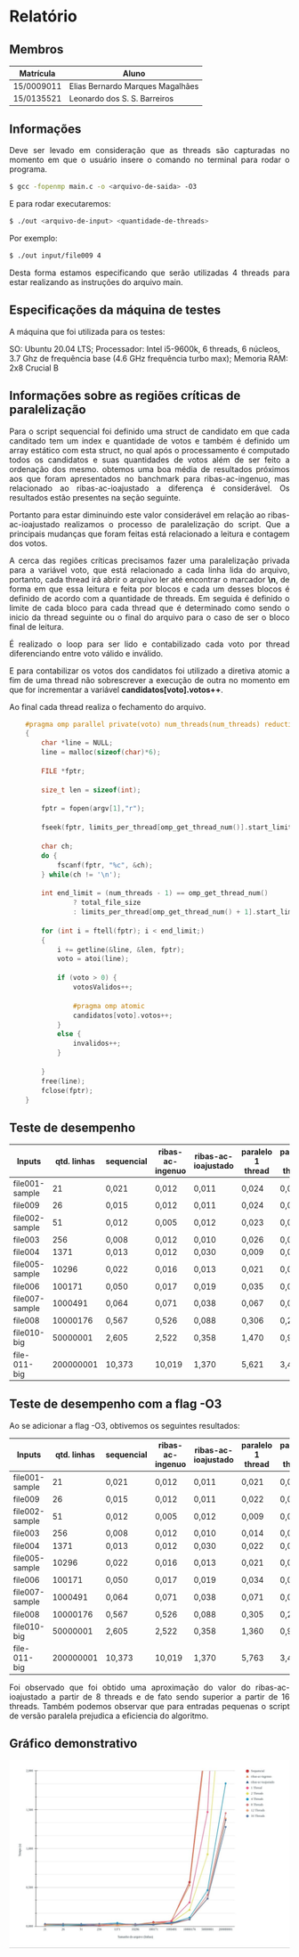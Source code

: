 # Relatório

## Membros
|Matrícula | Aluno |
| -- | -- |
| 15/0009011 |  Elias Bernardo Marques Magalhães |
| 15/0135521 |  Leonardo dos S. S. Barreiros |

## Informações

<p align="justify">
Deve ser levado em consideração que as threads são capturadas no momento em que o usuário insere o comando no terminal para rodar o programa.

``` sh
$ gcc -fopenmp main.c -o <arquivo-de-saida> -O3
```

E para rodar executaremos:

``` sh
$ ./out <arquivo-de-input> <quantidade-de-threads>
```

Por exemplo:

``` sh
$ ./out input/file009 4
```
<p align="justify">
Desta forma estamos especificando que serão utilizadas 4 threads para estar realizando as instruções do arquivo main.

## Especificações da máquina de testes

<p align="justify">
A máquina que foi utilizada para os testes:

SO: Ubuntu 20.04 LTS;
Processador: Intel i5-9600k, 6 threads, 6 núcleos, 3.7 Ghz de frequência base (4.6 GHz frequência turbo max);
Memoria RAM: 2x8 Crucial B

## Informações sobre as regiões críticas de paralelização

<p align="justify">
Para o script sequencial foi definido uma struct de candidato em que cada canditado tem um index e quantidade de votos e também é definido um array estático com esta struct, no qual após o processamento é computado todos os candidatos e suas quantidades de votos além de ser feito a ordenação dos mesmo. obtemos uma boa média de resultados próximos aos que foram apresentados no banchmark para ribas-ac-ingenuo, mas relacionado ao ribas-ac-ioajustado a diferença é considerável.
Os resultados estão presentes na seção seguinte.

<p align="justify">
Portanto para estar diminuindo este valor considerável em relação ao ribas-ac-ioajustado realizamos o processo de paralelização do script. Que a principais mudanças que foram feitas está relacionado a leitura e contagem dos votos.

<p align="justify">
A cerca das regiões críticas precisamos fazer uma paralelização privada para a variável voto, que está relacionado a cada linha lida do arquivo, portanto, cada thread irá abrir o arquivo ler até encontrar o marcador <strong>\n</strong>, de forma em que essa leitura e feita por blocos e cada um desses blocos é definido de acordo com a quantidade de threads. Em seguida é definido o limite de cada bloco para cada thread que é determinado como sendo o inicio da thread seguinte ou o final do arquivo para o caso de ser o bloco final de leitura.

<p align="justify">
É realizado o loop para ser lido e contabilizado cada voto por thread diferenciando entre voto válido e inválido.

<p align="justify">
E para contabilizar os votos dos candidatos foi utilizado a diretiva atomic a fim de uma thread não sobrescrever a execução de outra no momento em que for incrementar a variável <strong>candidatos[voto].votos++</strong>.

Ao final cada thread realiza o fechamento do arquivo.


```c
    #pragma omp parallel private(voto) num_threads(num_threads) reduction(+:votosValidos, invalidos)
    {
        char *line = NULL;
        line = malloc(sizeof(char)*6);

        FILE *fptr;

        size_t len = sizeof(int);

        fptr = fopen(argv[1],"r");

        fseek(fptr, limits_per_thread[omp_get_thread_num()].start_limit, SEEK_SET);

        char ch;
        do {
            fscanf(fptr, "%c", &ch);
        } while(ch != '\n');

        int end_limit = (num_threads - 1) == omp_get_thread_num()
                ? total_file_size
                : limits_per_thread[omp_get_thread_num() + 1].start_limit;

        for (int i = ftell(fptr); i < end_limit;)
        {   
            i += getline(&line, &len, fptr);
            voto = atoi(line);
        
            if (voto > 0) {
                votosValidos++;

                #pragma omp atomic
                candidatos[voto].votos++;
            }
            else {
                invalidos++;
            }

        }
        free(line);
        fclose(fptr);
    }
```

## Teste de desempenho

Inputs | qtd. linhas | sequencial | ribas-ac-ingenuo | ribas-ac-ioajustado | paralelo 1 thread | paralelo 2 thread | paralelo 4 thread | paralelo 8 thread | paralelo 12 thread | paralelo 16 thread |
| -- | -- | -- | -- | -- | -- | -- | -- | -- | -- | -- |
| file001-sample    | 21            | 0,021 | 0,012 | 0,011 | 0,024 | 0,003 | 0,012 | 0,028 | 0,014 | 0,029 |
| file009           | 26            | 0,015 | 0,012 | 0,011 | 0,024 | 0,019 | 0,012 | 0,028 | 0,027 | 0,029 |
| file002-sample    | 51            | 0,012 | 0,005 | 0,012 | 0,023 | 0,024 | 0,018 | 0,028 | 0,027 | 0,028 |
| file003           | 256           | 0,008 | 0,012 | 0,010 | 0,026 | 0,024 | 0,028 | 0,012 | 0,029 | 0,029 |
| file004           | 1371          | 0,013 | 0,012 | 0,030 | 0,009 | 0,017 | 0,042 | 0,026 | 0,007 | 0,029 |
| file005-sample    | 10296         | 0,022 | 0,016 | 0,013 | 0,021 | 0,026 | 0,010 | 0,017 | 0,023 | 0,028 |
| file006           | 100171        | 0,050 | 0,017 | 0,019 | 0,035 | 0,035 | 0,025 | 0,027 | 0,032 | 0,025 |
| file007-sample    | 1000491       | 0,064 | 0,071 | 0,038 | 0,067 | 0,047 | 0,042 | 0,026 | 0,025 | 0,048 |
| file008           | 10000176      | 0,567 | 0,526 | 0,088 | 0,306 | 0,210 | 0,111 | 0,087 | 0,094 | 0,088 |
| file010-big       | 50000001      | 2,605 | 2,522 | 0,358 | 1,470 | 0,925 | 0,464 | 0,405 | 0,362 | 0,355 |
| file-011-big      | 200000001     | 10,373 | 10,019 | 1,370 | 5,621 | 3,496 | 1,838 | 1,455 | 1,386 | 1,278 |

## Teste de desempenho com a flag -O3

Ao se adicionar a flag -O3, obtivemos os seguintes resultados:

Inputs | qtd. linhas | sequencial | ribas-ac-ingenuo | ribas-ac-ioajustado | paralelo 1 thread | paralelo 2 thread | paralelo 4 thread | paralelo 8 thread | paralelo 12 thread | paralelo 16 thread |
| -- | -- | -- | -- | -- | -- | -- | -- | -- | -- | -- |
| file001-sample    | 21            | 0,021 | 0,012 | 0,011 | 0,021 | 0,023 | 0,012 | 0,028 | 0,014 | 0,029 |
| file009           | 26            | 0,015 | 0,012 | 0,011 | 0,022 | 0,024 | 0,012 | 0,028 | 0,027 | 0,029 |
| file002-sample    | 51            | 0,012 | 0,005 | 0,012 | 0,009 | 0,024 | 0,018 | 0,028 | 0,027 | 0,028 |
| file003           | 256           | 0,008 | 0,012 | 0,010 | 0,014 | 0,024 | 0,028 | 0,012 | 0,029 | 0,029 |
| file004           | 1371          | 0,013 | 0,012 | 0,030 | 0,022 | 0,017 | 0,042 | 0,026 | 0,007 | 0,029 |
| file005-sample    | 10296         | 0,022 | 0,016 | 0,013 | 0,021 | 0,026 | 0,010 | 0,017 | 0,023 | 0,028 |
| file006           | 100171        | 0,050 | 0,017 | 0,019 | 0,034 | 0,035 | 0,025 | 0,027 | 0,032 | 0,025 |
| file007-sample    | 1000491       | 0,064 | 0,071 | 0,038 | 0,071 | 0,047 | 0,042 | 0,026 | 0,025 | 0,048 |
| file008           | 10000176      | 0,567 | 0,526 | 0,088 | 0,305 | 0,210 | 0,111 | 0,087 | 0,094 | 0,088 |
| file010-big       | 50000001      | 2,605 | 2,522 | 0,358 | 1,360 | 0,925 | 0,464 | 0,405 | 0,362 | 0,355 |
| file-011-big      | 200000001     | 10,373 | 10,019 | 1,370 | 5,763 | 3,496 | 1,838 | 1,455 | 1,386 | 1,278 |

<p align="justify">
Foi observado que foi obtido uma aproximação do valor do ribas-ac-ioajustado a partir de 8 threads e de fato sendo superior a partir de 16 threads. Também podemos observar que para entradas pequenas o script de versão paralela prejudica a eficiencia do algoritmo.

## Gráfico demonstrativo

![grafico](grafico.jpg)